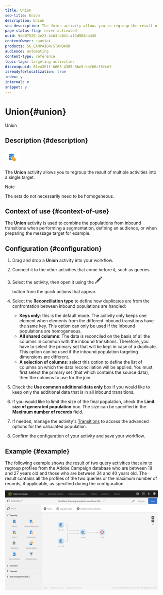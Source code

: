 ```yaml
---
title: Union
seo-title: Union
description: Union
seo-description: The Union activity allows you to regroup the result of multiple activities into a single target.
page-status-flag: never-activated
uuid: 9eb97525-2e23-4eb3-b041-a13d902da438
contentOwner: sauviat
products: SG_CAMPAIGN/STANDARD
audience: automating
content-type: reference
topic-tags: targeting-activities
discoiquuid: 81e4301f-b663-4385-8be9-bbf66cf8fcd9
isreadyforlocalization: true
index: y
internal: n
snippet: y
---
```


# Union{#union}

Union

## Description {#description}

![](assets/union.png)

The **Union** activity allows you to regroup the result of multiple activities into a single target.

>[!NOTE]
>
>The sets do not necessarily need to be homogeneous.

## Context of use {#context-of-use}

The **Union** activity is used to combine the populations from inbound transitions when performing a segmentation, defining an audience, or when preparing the message target for example.

## Configuration {#configuration}

1. Drag and drop a **Union** activity into your workflow.
1. Connect it to the other activities that come before it, such as queries.
1. Select the activity, then open it using the  ![](assets/edit_darkgrey-24px.png)

   button from the quick actions that appear.
1. Select the **Reconciliation type** to define how duplicates are from the confrontation between inbound populations are handled:

    * **Keys only**: this is the default mode. The activity only keeps one element when elements from the different inbound transitions have the same key. This option can only be used if the inbound populations are homogeneous.
    * **All shared columns**: The data is reconciled on the basis of all the columns in common with the inbound transitions. Therefore, you have to select the primary set that will be kept in case of a duplicate. This option can be used if the inbound population targeting dimensions are different.
    * **A selection of columns**: select this option to define the list of columns on which the data reconciliation will be applied. You must first select the primary set (that which contains the source data), then the columns to use for the join.

1. Check the **Use common additional data only** box if you would like to keep only the additional data that is in all inbound transitions.
1. If you would like to limit the size of the final population, check the **Limit size of generated population** box. The size can be specified in the **Maximum number of records** field.
1. If needed, manage the activity's [Transitions](../../automating/using/executing-a-workflow.md#managing-an-activity-s-outbound-transitions) to access the advanced options for the calculated population.
1. Confirm the configuration of your activity and save your workflow.

## Example {#example}

The following example shows the result of two query activities that aim to regroup profiles from the Adobe Campaign database who are between 18 and 27 years old and those who are between 34 and 40 years old. The result contains all the profiles of the two queries or the maximum number of records, if applicable, as specified during the configuration.

![](assets/wkf_union_example.png)

